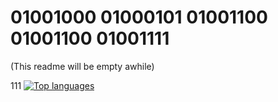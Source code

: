 # 01001000 01000101 01001100 01001100 01001111
(This readme will be empty awhile)

111
 [![Top languages](https://github-readme-mwendwa.vercel.app/api/top-langs/?username=ilxplay&layout=compact&count&private=true_&theme=blue-green&title_color=00b3ff)](#)
